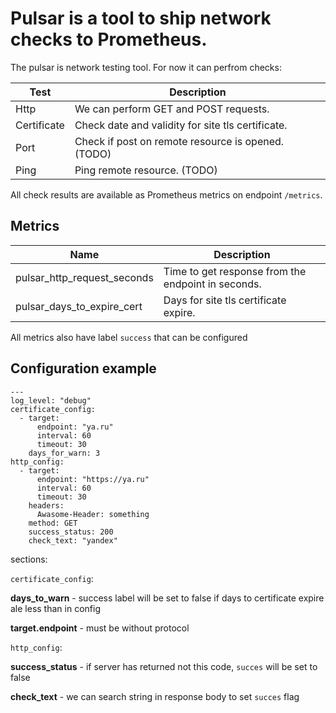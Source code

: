# **Pulsar is a tool to ship network checks to Prometheus.**


The pulsar is network testing tool. For now it can perfrom checks:


Test  | Description
--- | ---
Http | We can perform GET and POST requests.
Certificate | Check date and validity for site tls certificate.
Port | Check if post on remote resource is opened. (TODO)
Ping | Ping remote resource. (TODO)


All check results are available as Prometheus metrics on endpoint `/metrics`.


## Metrics
Name  | Description
--- | ---
pulsar_http_request_seconds | Time to get response from the endpoint in seconds.
pulsar_days_to_expire_cert | Days for site tls certificate expire.

All metrics also have label `success` that can be configured

## Configuration example

```
---
log_level: "debug"
certificate_config:
  - target:
      endpoint: "ya.ru"
      interval: 60
      timeout: 30
    days_for_warn: 3    
http_config:
  - target:
      endpoint: "https://ya.ru"
      interval: 60
      timeout: 30
    headers:
      Awasome-Header: something
    method: GET
    success_status: 200
    check_text: "yandex"
```

sections:

`certificate_config`: 

**days_to_warn** - success label will be set to false if days to certificate expire ale less than in config

**target.endpoint** - must be without protocol

`http_config`: 

**success_status** - if server has returned not this code, `succes` will be set to false

**check_text** - we can search string in response body to set `succes` flag







